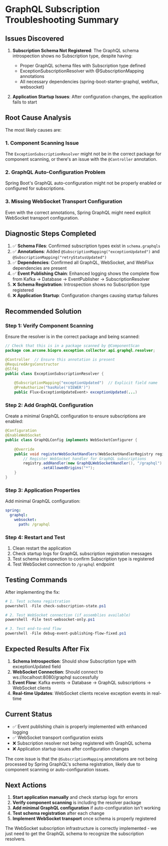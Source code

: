 # GraphQL Subscription Troubleshooting Summary

## Issues Discovered

1. **Subscription Schema Not Registered**: The GraphQL schema introspection shows no Subscription type, despite having:
   - Proper GraphQL schema files with Subscription type defined
   - ExceptionSubscriptionResolver with @SubscriptionMapping annotations
   - All necessary dependencies (spring-boot-starter-graphql, webflux, websocket)

2. **Application Startup Issues**: After configuration changes, the application fails to start

## Root Cause Analysis

The most likely causes are:

### 1. Component Scanning Issue
The `ExceptionSubscriptionResolver` might not be in the correct package for component scanning, or there's an issue with the `@Controller` annotation.

### 2. GraphQL Auto-Configuration Problem
Spring Boot's GraphQL auto-configuration might not be properly enabled or configured for subscriptions.

### 3. Missing WebSocket Transport Configuration
Even with the correct annotations, Spring GraphQL might need explicit WebSocket transport configuration.

## Diagnostic Steps Completed

1. ✅ **Schema Files**: Confirmed subscription types exist in `schema.graphqls`
2. ✅ **Annotations**: Added `@SubscriptionMapping("exceptionUpdated")` and `@SubscriptionMapping("retryStatusUpdated")`
3. ✅ **Dependencies**: Confirmed all GraphQL, WebSocket, and WebFlux dependencies are present
4. ✅ **Event Publishing Chain**: Enhanced logging shows the complete flow from Kafka → Database → EventPublisher → SubscriptionResolver
5. ❌ **Schema Registration**: Introspection shows no Subscription type registered
6. ❌ **Application Startup**: Configuration changes causing startup failures

## Recommended Solution

### Step 1: Verify Component Scanning
Ensure the resolver is in the correct package and being scanned:

```java
// Check that this is in a package scanned by @ComponentScan
package com.arcone.biopro.exception.collector.api.graphql.resolver;

@Controller  // Ensure this annotation is present
@RequiredArgsConstructor
@Slf4j
public class ExceptionSubscriptionResolver {
    
    @SubscriptionMapping("exceptionUpdated")  // Explicit field name
    @PreAuthorize("hasRole('VIEWER')")
    public Flux<ExceptionUpdateEvent> exceptionUpdated(...)
```

### Step 2: Add GraphQL Configuration
Create a minimal GraphQL configuration to ensure subscriptions are enabled:

```java
@Configuration
@EnableWebSocket
public class GraphQLConfig implements WebSocketConfigurer {
    
    @Override
    public void registerWebSocketHandlers(WebSocketHandlerRegistry registry) {
        // Register WebSocket handler for GraphQL subscriptions
        registry.addHandler(new GraphQLWebSocketHandler(), "/graphql")
                .setAllowedOrigins("*");
    }
}
```

### Step 3: Application Properties
Add minimal GraphQL configuration:

```yaml
spring:
  graphql:
    websocket:
      path: /graphql
```

### Step 4: Restart and Test
1. Clean restart the application
2. Check startup logs for GraphQL subscription registration messages
3. Test schema introspection to confirm Subscription type is registered
4. Test WebSocket connection to `/graphql` endpoint

## Testing Commands

After implementing the fix:

```powershell
# 1. Test schema registration
powershell -File check-subscription-state.ps1

# 2. Test WebSocket connection (if assemblies available)
powershell -File test-websocket-only.ps1

# 3. Test end-to-end flow
powershell -File debug-event-publishing-flow-fixed.ps1
```

## Expected Results After Fix

1. **Schema Introspection**: Should show Subscription type with exceptionUpdated field
2. **WebSocket Connection**: Should connect to ws://localhost:8080/graphql successfully
3. **Event Flow**: Kafka events → Database → GraphQL subscriptions → WebSocket clients
4. **Real-time Updates**: WebSocket clients receive exception events in real-time

## Current Status

- ✅ Event publishing chain is properly implemented with enhanced logging
- ✅ WebSocket transport configuration exists
- ❌ Subscription resolver not being registered with GraphQL schema
- ❌ Application startup issues after configuration changes

The core issue is that the `@SubscriptionMapping` annotations are not being processed by Spring GraphQL's schema registration, likely due to component scanning or auto-configuration issues.

## Next Actions

1. **Start application manually** and check startup logs for errors
2. **Verify component scanning** is including the resolver package
3. **Add minimal GraphQL configuration** if auto-configuration isn't working
4. **Test schema registration** after each change
5. **Implement WebSocket transport** once schema is properly registered

The WebSocket subscription infrastructure is correctly implemented - we just need to get the GraphQL schema to recognize the subscription resolvers.